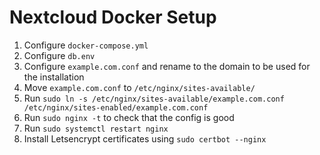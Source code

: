 # Nextcloud Docker Setup

1. Configure `docker-compose.yml`
2. Configure `db.env`
3. Configure `example.com.conf` and rename to the domain to be used for the installation
4. Move `example.com.conf` to `/etc/nginx/sites-available/`
5. Run `sudo ln -s /etc/nginx/sites-available/example.com.conf /etc/nginx/sites-enabled/example.com.conf`
6. Run `sudo nginx -t` to check that the config is good
7. Run `sudo systemctl restart nginx`
8. Install Letsencrypt certificates using `sudo certbot --nginx`
